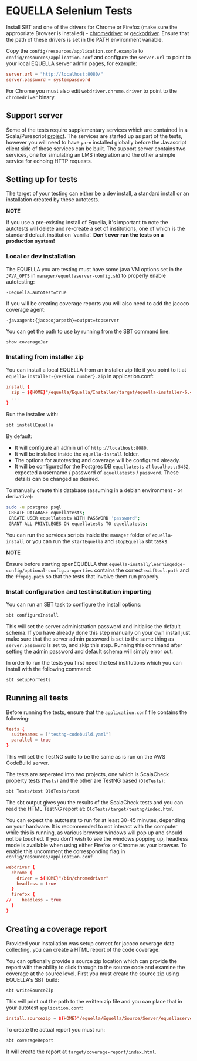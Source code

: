 # EQUELLA Selenium Tests

Install SBT and one of the drivers for Chrome or Firefox (make sure the appropriate Browser is installed) -
[chromedriver](https://sites.google.com/a/chromium.org/chromedriver/) or [geckodriver](https://github.com/mozilla/geckodriver/releases).
Ensure that the path of these drivers is set in the PATH environment variable.

Copy the `config/resources/application.conf.example` to `config/resources/application.conf` and
configure the `server.url` to point to your local EQUELLA server admin pages, for example:

```conf
server.url = "http://localhost:8080/"
server.password = systempassword
```

For Chrome you must also edit `webdriver.chrome.driver` to point to the `chromedriver` binary.


## Support server

Some of the tests require supplementary services which are contained in a Scala/Purescript [project](IntegTester/).
The services are started up as part of the tests, however you will need to have `yarn` installed globally before
the Javascript client side of these services can be built. The support server contains two services, one for simulating an LMS integration and the other a simple service for echoing HTTP requests.

## Setting up for tests

The target of your testing can either be a dev install, a standard install or an installation
created by these autotests.

**NOTE**

If you use a pre-existing install of Equella, it's important to note the autotests will
delete and re-create a set of institutions, one of which is the standard default institution 'vanilla'.
**Don't ever run the tests on a production system!**

### Local or dev installation

The EQUELLA you are testing must have some java VM options set in the `JAVA_OPTS` in `manager/equellaserver-config.sh`) to properly enable autotesting:

```
-Dequella.autotest=true
```

If you will be creating coverage reports you will also need to add the jacoco coverage agent:

```
-javaagent:{jacocojarpath}=output=tcpserver
```

You can get the path to use by running from the SBT command line:

```sbt
show coverageJar
```

### Installing from installer zip

You can install a local EQUELLA from an installer zip file if you point to it at `equella-installer-{version number}.zip` in application.conf:

```conf
install {
  zip = ${HOME}"/equella/Equella/Installer/target/equella-installer-6.4.zip"
  ...
}
```

Run the installer with:

```bash
sbt installEquella
```

By default:
* It will configure an admin url of `http://localhost:8080`.
* It will be installed inside the `equella-install` folder.
* The options for autotesting and coverage will be configured already.
* It will be configured for the Postgres DB `equellatests` at `localhost:5432`, expected a username / password of `equellatests` / `password`.  These details can be changed as desired.

To manually create this database (assuming in a debian environment - or derivative):

```bash
sudo -u postgres psql
 CREATE DATABASE equellatests;
 CREATE USER equellatests WITH PASSWORD 'password';
 GRANT ALL PRIVILEGES ON equellatests TO equellatests;
```

You can run the services scripts inside the `manager` folder of `equella-install` or you can run the `startEquella` and `stopEquella` sbt tasks.

**NOTE**

Ensure before starting openEQUELLA that `equella-install/learningedge-config/optional-config.properties` contains the correct `exiftool.path` and the `ffmpeg.path` so that the tests that
involve them run properly.

### Install configuration and test institution importing

You can run an SBT task to configure the install options:

```bash
sbt configureInstall
```

This will set the server administration password and initialise the default schema.
If you have already done this step manually on your own install just make sure that the server admin password is set to the same thing
as `server.password` is set to, and skip this step. Running this command after setting the admin password and default schema will simply error out.

In order to run the tests you first need the test institutions which you can install with the following command:

```bash
sbt setupForTests
```

## Running all tests

Before running the tests, ensure that the `application.conf` file contains the following:

```conf
tests {
  suitenames = ["testng-codebuild.yaml"]
  parallel = true
}
```
This will set the TestNG suite to be the same as is run on the AWS CodeBuild server.

The tests are seperated into two projects, one which is ScalaCheck property
tests (`Tests`) and the other are TestNG based (`OldTests`):

```bash
sbt Tests/test OldTests/test
```

The sbt output gives you the results of the ScalaCheck tests and you can read the HTML TestNG report at:
`OldTests/target/testng/index.html`

You can expect the autotests to run for at least 30-45 minutes, depending on your hardware. It is recommended to not interact with the computer while this is running, as various browser windows will pop up and should not be touched.
If  you don't wish to see the windows popping up, headless mode is available when using either Firefox or Chrome as your browser. To enable this uncomment the corresponding flag in `config/resources/application.conf`

```conf
webdriver {
  chrome {
    driver = ${HOME}"/bin/chromedriver"
    headless = true
  }
  firefox {
//    headless = true
  }
}
```

## Creating a coverage report

Provided your installation was setup correct for jacoco coverage data collecting, you can create a HTML
report of the code coverage.

You can optionally provide a source zip location which can provide the report with the ability to click through to the source code
and examine the coverage at the source level. First you must create the source zip using EQUELLA's SBT build:

```bash
sbt writeSourceZip
```

This will print out the path to the written zip file and you can place that in your autotest `application.conf`:

```conf
install.sourcezip = ${HOME}"/equella/Equella/Source/Server/equellaserver/target/equella-sources.zip"
```

To create the actual report you must run:

```bash
sbt coverageReport
```

It will create the report at `target/coverage-report/index.html`.
